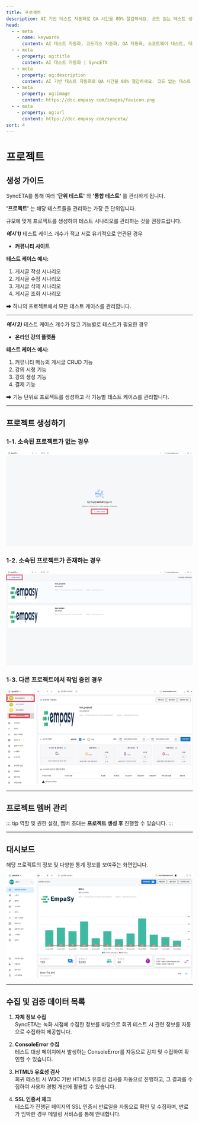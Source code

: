 ```yaml
---
title: 프로젝트
description: AI 기반 테스트 자동화로 QA 시간을 80% 절감하세요. 코드 없는 테스트 생성, 자연어 시나리오 작성, 다양한 플랫폼 지원으로 QA의 새로운 기준을 제시합니다.
head:
  - - meta
    - name: keywords
      content: AI 테스트 자동화, 코드리스 자동화, QA 자동화, 소프트웨어 테스트, 테스트 시나리오 생성, 코드리스 테스트, 자연어 테스트, 테스트 자동화 도구, 테스트 자동화 플랫폼, 테스트 효율화, Playwright , Selenium , QAOps, TestOps, Shift-Left 테스트, Shift‑Right 테스트
  - - meta
    - property: og:title
      content: AI 테스트 자동화 | SyncETA
  - - meta
    - property: og:description
      content: AI 기반 테스트 자동화로 QA 시간을 80% 절감하세요. 코드 없는 테스트 생성, 자연어 시나리오 작성, 다양한 플랫폼 지원으로 QA의 새로운 기준을 제시합니다.
  - - meta
    - property: og:image
      content: https://doc.empasy.com/images/favicon.png
  - - meta
    - property: og:url
      content: https://doc.empasy.com/synceta/
sort: 4
---
```


# 프로젝트

## 생성 가이드

SyncETA를 통해 여러 **'단위 테스트'** 와 **'통합 테스트'** 를 관리하게 됩니다.

**'프로젝트'** 는 해당 테스트들을 관리하는 가장 큰 단위입니다.

규모에 맞게 프로젝트를 생성하여 테스트 시나리오를 관리하는 것을 권장드립니다.

**_예시 1)_** 테스트 케이스 개수가 적고 서로 유기적으로 연관된 경우

- **커뮤니티 사이트**

**테스트 케이스 예시:**

1. 게시글 작성 시나리오
2. 게시글 수정 시나리오
3. 게시글 삭제 시나리오
4. 게시글 조회 시나리오

➡ 하나의 프로젝트에서 모든 테스트 케이스를 관리합니다.

---

**_예시 2)_** 테스트 케이스 개수가 많고 기능별로 테스트가 필요한 경우

- **온라인 강의 플랫폼**

**테스트 케이스 예시:**

1. 커뮤니티 메뉴의 게시글 CRUD 기능
2. 강의 시청 기능
3. 강의 생성 기능
4. 결제 기능

➡ 기능 단위로 프로젝트를 생성하고 각 기능별 테스트 케이스를 관리합니다.

---

## 프로젝트 생성하기

### 1-1. 소속된 프로젝트가 없는 경우

![프로젝트 없음](./image/project/1noprj.png)

### 1-2. 소속된 프로젝트가 존재하는 경우

![프로젝트 생성하기](./image/project/3creatprj.png)

### 1-3. 다른 프로젝트에서 작업 중인 경우

![프로젝트 목록](./image/project/4prj.png)

---

## 프로젝트 멤버 관리

::: tip
역할 및 권한 설정, 멤버 초대는 **프로젝트 생성 후** 진행할 수 있습니다.
:::

---

## 대시보드

해당 프로젝트의 정보 및 다양한 통계 정보를 보여주는 화면입니다.

![대시보드](./image/projectMain.png)

---

## 수집 및 검증 데이터 목록

1. **자체 정보 수집**  
   SyncETA는 녹화 시점에 수집한 정보를 바탕으로 회귀 테스트 시 관련 정보를 자동으로 수집하여 제공합니다.

2. **ConsoleError 수집**  
   테스트 대상 페이지에서 발생하는 ConsoleError를 자동으로 감지 및 수집하여 확인할 수 있습니다.

3. **HTML5 유효성 검사**  
   회귀 테스트 시 W3C 기반 HTML5 유효성 검사를 자동으로 진행하고, 그 결과를 수집하여 사용자 경험 개선에 활용할 수 있습니다.

4. **SSL 인증서 체크**  
   테스트가 진행된 페이지의 SSL 인증서 만료일을 자동으로 확인 및 수집하며, 만료가 임박한 경우 메일링 서비스를 통해 안내합니다.
